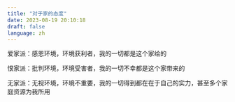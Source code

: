 ```yaml
---
title: "对于家的态度"
date: 2023-08-19 20:10:18
draft: false
language: zh
---
```



爱家派：感恩环境，环境获利者，我的一切都是这个家给的

恨家派：批判环境，环境受害者，我的一切不幸都是这个家带来的

无家派：无视环境，环境不重要，我的一切得到都在在于自己的实力，甚至多个家庭资源为我所用

